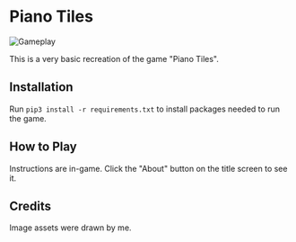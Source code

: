 # Piano Tiles

![Gameplay](https://github.com/A-Paint-Brush/Piano-Tiles/assets/96622265/91d031a9-7a07-4237-bb9c-24f9d96f4e99)

This is a very basic recreation of the game "Piano Tiles".

## Installation

Run `pip3 install -r requirements.txt` to install packages needed to run the game.

## How to Play

Instructions are in-game. Click the "About" button on the title screen to see it.

## Credits

Image assets were drawn by me.
